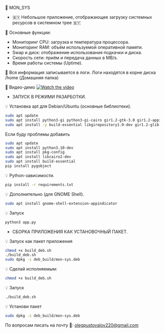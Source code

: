 🔌 MON_SYS
- 🇧🇾 Небольшое приложение, отображающее загрузку системных ресурсов в системном трее 🇧🇾 
 
🧾 Основные функции:
- Мониторинг CPU: загрузка и температура процессора.
- Мониторинг RAM: объём используемой оперативной памяти.
- Swap и диск: отображение использования подкачки и диска.
- Скорость сети: приём и передача данных в MB/s.
- Время работы системы (Uptime).

📝 Вся информация записывается в логи. Логи находятся в корне диска /home (Домашняя папка)

🎥 Видео-демо
[![Watch the video](https://img.youtube.com/vi/lcWTL0O7paI/maxresdefault.jpg)](https://www.youtube.com/watch?v=lcWTL0O7paI)

-  ЗАПУСК В РЕЖИМИ РАЗАРБОТКИ.

💡 Установка apt для Debian/Ubuntu (основные библиотеки).
```bash
sudo apt update
sudo apt install python3-gi python3-gi-cairo gir1.2-gtk-3.0 gir1.2-appindicator3-0.1
sudo apt install -y build-essential libgirepository1.0-dev gir1.2-glib-2.0 python3-gi python3-gi-cairo gobject-introspection

```
Если буду проблемы добавить
```bash
sudo apt update
sudo apt install python3.10-dev
sudo apt install pkg-config
sudo apt install libcairo2-dev
sudo apt install build-essential
pip install pygobject
```

💡 Python-зависимости.
```bash
pip install -r requirements.txt
```

💡 Дополнительно (для GNOME Shell).
```bash
sudo apt install gnome-shell-extension-appindicator
```

💡 Запуск
```bash
python3 app.py
```

-  СБОРКА ПРИЛОЖЕНИЯ КАК УСТАНОВОЧНЫЙ ПАКЕТ.

💡 Запуск как пакет приложения
```bash
chmod +x build_deb.sh
./build_deb.sh
sudo dpkg -i deb_build/mon-sys.deb
```
💡 Сделай исполняемым:
```bash
chmod +x build_deb.sh
```

💡 Запуск
```bash
./build_deb.sh
```

💡 Установи пакет
```bash
sudo dpkg -i deb_build/mon-sys.deb
```

По вопросам писать на почту 📨: olegpustovalov220@gmail.com 